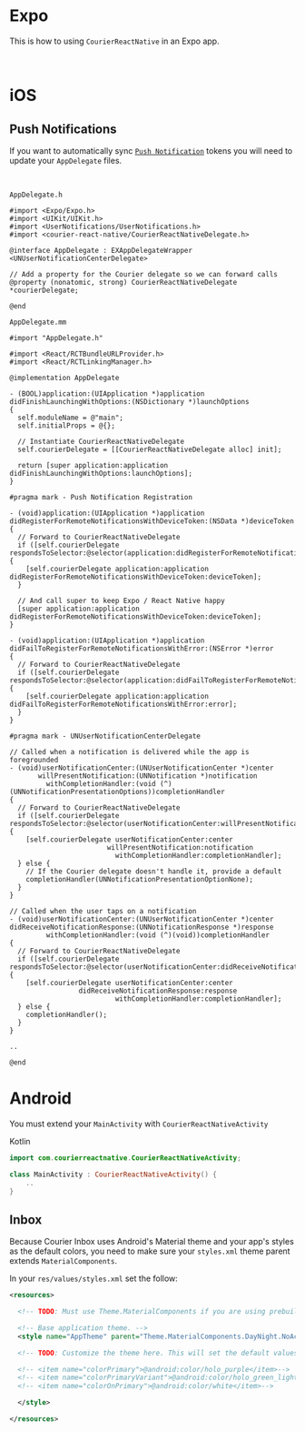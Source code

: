 # Expo

This is how to using `CourierReactNative` in an Expo app.

&emsp;

# iOS

## Push Notifications

If you want to automatically sync [`Push Notification`](https://github.com/trycourier/courier-react-native/blob/master/Docs/3_PushNotifications.md) tokens you will need to update your `AppDelegate` files.

&emsp;

`AppDelegate.h`

```objc
#import <Expo/Expo.h>
#import <UIKit/UIKit.h>
#import <UserNotifications/UserNotifications.h>
#import <courier-react-native/CourierReactNativeDelegate.h>

@interface AppDelegate : EXAppDelegateWrapper <UNUserNotificationCenterDelegate>

// Add a property for the Courier delegate so we can forward calls
@property (nonatomic, strong) CourierReactNativeDelegate *courierDelegate;

@end
```

`AppDelegate.mm`

```objc
#import "AppDelegate.h"

#import <React/RCTBundleURLProvider.h>
#import <React/RCTLinkingManager.h>

@implementation AppDelegate

- (BOOL)application:(UIApplication *)application didFinishLaunchingWithOptions:(NSDictionary *)launchOptions
{
  self.moduleName = @"main";
  self.initialProps = @{};

  // Instantiate CourierReactNativeDelegate
  self.courierDelegate = [[CourierReactNativeDelegate alloc] init];

  return [super application:application didFinishLaunchingWithOptions:launchOptions];
}

#pragma mark - Push Notification Registration

- (void)application:(UIApplication *)application didRegisterForRemoteNotificationsWithDeviceToken:(NSData *)deviceToken
{
  // Forward to CourierReactNativeDelegate
  if ([self.courierDelegate respondsToSelector:@selector(application:didRegisterForRemoteNotificationsWithDeviceToken:)]) {
    [self.courierDelegate application:application didRegisterForRemoteNotificationsWithDeviceToken:deviceToken];
  }

  // And call super to keep Expo / React Native happy
  [super application:application didRegisterForRemoteNotificationsWithDeviceToken:deviceToken];
}

- (void)application:(UIApplication *)application didFailToRegisterForRemoteNotificationsWithError:(NSError *)error
{
  // Forward to CourierReactNativeDelegate
  if ([self.courierDelegate respondsToSelector:@selector(application:didFailToRegisterForRemoteNotificationsWithError:)]) {
    [self.courierDelegate application:application didFailToRegisterForRemoteNotificationsWithError:error];
  }
}

#pragma mark - UNUserNotificationCenterDelegate

// Called when a notification is delivered while the app is foregrounded
- (void)userNotificationCenter:(UNUserNotificationCenter *)center
       willPresentNotification:(UNNotification *)notification
         withCompletionHandler:(void (^)(UNNotificationPresentationOptions))completionHandler
{
  // Forward to CourierReactNativeDelegate
  if ([self.courierDelegate respondsToSelector:@selector(userNotificationCenter:willPresentNotification:withCompletionHandler:)]) {
    [self.courierDelegate userNotificationCenter:center
                        willPresentNotification:notification
                          withCompletionHandler:completionHandler];
  } else {
    // If the Courier delegate doesn't handle it, provide a default
    completionHandler(UNNotificationPresentationOptionNone);
  }
}

// Called when the user taps on a notification
- (void)userNotificationCenter:(UNUserNotificationCenter *)center
didReceiveNotificationResponse:(UNNotificationResponse *)response
         withCompletionHandler:(void (^)(void))completionHandler
{
  // Forward to CourierReactNativeDelegate
  if ([self.courierDelegate respondsToSelector:@selector(userNotificationCenter:didReceiveNotificationResponse:withCompletionHandler:)]) {
    [self.courierDelegate userNotificationCenter:center
                 didReceiveNotificationResponse:response
                          withCompletionHandler:completionHandler];
  } else {
    completionHandler();
  }
}

..

@end
```

# Android

You must extend your `MainActivity` with `CourierReactNativeActivity`

Kotlin
```kotlin
import com.courierreactnative.CourierReactNativeActivity;

class MainActivity : CourierReactNativeActivity() {
    ..
}
```

## Inbox

Because Courier Inbox uses Android's Material theme and your app's styles as the default colors, you need to make sure your `styles.xml` theme parent extends `MaterialComponents`.

In your `res/values/styles.xml` set the follow:

```xml
<resources>

  <!-- TODO: Must use Theme.MaterialComponents if you are using prebuilt UI -->

  <!-- Base application theme. -->
  <style name="AppTheme" parent="Theme.MaterialComponents.DayNight.NoActionBar">

  <!-- TODO: Customize the theme here. This will set the default values of your Courier Inbox -->

  <!-- <item name="colorPrimary">@android:color/holo_purple</item>-->
  <!-- <item name="colorPrimaryVariant">@android:color/holo_green_light</item>-->
  <!-- <item name="colorOnPrimary">@android:color/white</item>-->

  </style>

</resources>

```
